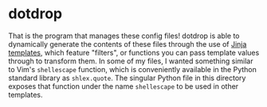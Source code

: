 # dotdrop
That is the program that manages these config files! dotdrop is able to dynamically
generate the contents of these files through the use of [Jinja templates][jinja], which
feature "filters", or functions you can pass template values through to transform them.
In some of my files, I wanted something similar to Vim's `shellescape` function, which
is conveniently available in the Python standard library as `shlex.quote`. The singular
Python file in this directory exposes that function under the name `shellescape` to be
used in other templates.

[jinja]: https://jinja.palletsprojects.com/en/3.1.x/
